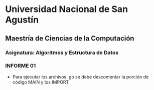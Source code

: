 # Universidad Nacional de San Agustín
## Maestría de Ciencias de la Computación
### Asignatura: Algoritmos y Estructura de Datos
### INFORME 01
- Para ejecutar los archivos .go se debe descomentar la porción de código MAIN y los IMPORT
